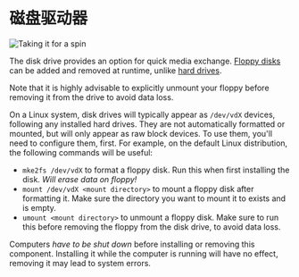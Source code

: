 # 磁盘驱动器
![Taking it for a spin](block:oc2:disk_drive)

The disk drive provides an option for quick media exchange. [Floppy disks](../item/floppy.md) can be added and removed
at runtime, unlike [hard drives](../item/hard_drive.md).

Note that it is highly advisable to explicitly unmount your floppy before removing it from the drive to avoid data loss.

On a Linux system, disk drives will typically appear as `/dev/vdX` devices, following any installed hard drives. They
are not automatically formatted or mounted, but will only appear as raw block devices. To use them, you'll need to
configure them, first. For example, on the default Linux distribution, the following commands will be useful:

- `mke2fs /dev/vdX` to format a floppy disk. Run this when first installing the disk. *Will erase data on floppy!*
- `mount /dev/vdX <mount directory>` to mount a floppy disk after formatting it. Make sure the directory you want to
  mount it to exists and is empty.
- `umount <mount directory>` to unmount a floppy disk. Make sure to run this before removing the floppy from the disk
  drive, to avoid data loss.

Computers *have to be shut down* before installing or removing this component. Installing it while the computer is
running will have no effect, removing it may lead to system errors.
